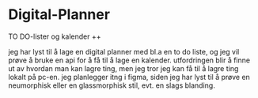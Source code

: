 # Digital-Planner
TO DO-lister og kalender ++

jeg har lyst til å lage en digital planner med bl.a en to do liste, og jeg vil prøve å bruke en api for å få til å lage en kalender.
utfordringen blir å finne ut av hvordan man kan lagre ting, men jeg tror jeg kan få til å lagre ting lokalt på pc-en.
jeg planlegger itng i figma, siden jeg har lyst til å prøve en neumorphisk eller en glassmorphisk stil, evt. en slags blanding.